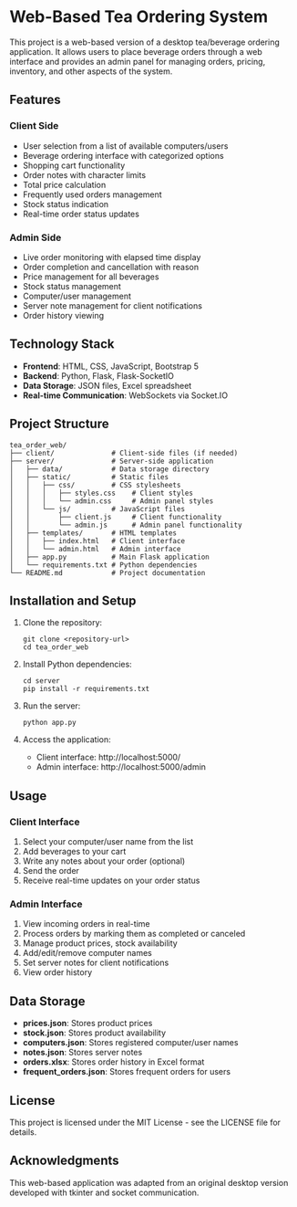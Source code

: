 # Web-Based Tea Ordering System

This project is a web-based version of a desktop tea/beverage ordering application. It allows users to place beverage orders through a web interface and provides an admin panel for managing orders, pricing, inventory, and other aspects of the system.

## Features

### Client Side
- User selection from a list of available computers/users
- Beverage ordering interface with categorized options
- Shopping cart functionality
- Order notes with character limits
- Total price calculation
- Frequently used orders management
- Stock status indication
- Real-time order status updates

### Admin Side
- Live order monitoring with elapsed time display
- Order completion and cancellation with reason
- Price management for all beverages
- Stock status management
- Computer/user management
- Server note management for client notifications
- Order history viewing

## Technology Stack

- **Frontend**: HTML, CSS, JavaScript, Bootstrap 5
- **Backend**: Python, Flask, Flask-SocketIO
- **Data Storage**: JSON files, Excel spreadsheet
- **Real-time Communication**: WebSockets via Socket.IO

## Project Structure

```
tea_order_web/
├── client/              # Client-side files (if needed)
├── server/              # Server-side application
│   ├── data/            # Data storage directory
│   ├── static/          # Static files
│   │   ├── css/         # CSS stylesheets
│   │   │   ├── styles.css    # Client styles
│   │   │   └── admin.css     # Admin panel styles
│   │   └── js/          # JavaScript files
│   │       ├── client.js     # Client functionality
│   │       └── admin.js      # Admin panel functionality
│   ├── templates/       # HTML templates
│   │   ├── index.html   # Client interface
│   │   └── admin.html   # Admin interface
│   ├── app.py           # Main Flask application
│   └── requirements.txt # Python dependencies
└── README.md            # Project documentation
```

## Installation and Setup

1. Clone the repository:
   ```
   git clone <repository-url>
   cd tea_order_web
   ```

2. Install Python dependencies:
   ```
   cd server
   pip install -r requirements.txt
   ```

3. Run the server:
   ```
   python app.py
   ```

4. Access the application:
   - Client interface: http://localhost:5000/
   - Admin interface: http://localhost:5000/admin

## Usage

### Client Interface
1. Select your computer/user name from the list
2. Add beverages to your cart
3. Write any notes about your order (optional)
4. Send the order
5. Receive real-time updates on your order status

### Admin Interface
1. View incoming orders in real-time
2. Process orders by marking them as completed or canceled
3. Manage product prices, stock availability
4. Add/edit/remove computer names
5. Set server notes for client notifications
6. View order history

## Data Storage

- **prices.json**: Stores product prices
- **stock.json**: Stores product availability
- **computers.json**: Stores registered computer/user names
- **notes.json**: Stores server notes
- **orders.xlsx**: Stores order history in Excel format
- **frequent_orders.json**: Stores frequent orders for users

## License

This project is licensed under the MIT License - see the LICENSE file for details.

## Acknowledgments

This web-based application was adapted from an original desktop version developed with tkinter and socket communication. 